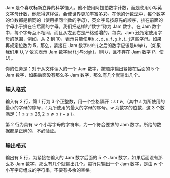 Jam 是个喜欢标新立异的科学怪人。他不使用阿拉伯数字计数，而是使用小写英文字母计数，他觉得这样做，会使世界更加丰富多彩。在他的计数法中，每个数字的位数都是相同的（使用相同个数的字母），英文字母按原先的顺序，排在前面的字母小于排在它后面的字母。我们把这样的“数字”称为 Jam 数字。在 Jam 数字中，每个字母互不相同，而且从左到右是严格递增的。每次，Jam 还指定使用字母的范围，例如，从 $2$ 到 $10$，表示只能使用`b,c,d,e,f,g,h,i,j`这些字母。如果再规定位数为 $5$，那么，紧接在 Jam 数字`bdfij`之后的数字应该是`bdghi`。（如果我们用 $U,V$ 依次表示 Jam 数字`bdfij`与`bdghi`，则 $U$，且不存在 Jam 数字 $P$，使 $U$）。

你的任务是：对于从文件读入的一个 Jam 数字，按顺序输出紧接在后面的 $5$ 个 Jam 数字，如果后面没有那么多 Jam 数字，那么有几个就输出几个。

### 输入格式

输入有 $2$ 行，第 $1$ 行为 $3$ 个正整数，用一个空格隔开：$s\:t\:w$,（其中 $s$ 为所使用的最小的字母的序号，$t$ 为所使用的最大的字母的序号。$w$ 为数字的位数，这 $3$ 个数满足：$1\leq s\leq 26, 2\leq w\leq t-s$ ）。

第 $2$ 行为具有 $w$ 个小写字母的字符串，为一个符合要求的 Jam 数字。所给的数据都是正确的，不必验证。

### 输出格式

输出有 $5$ 行，为紧接在输入的 Jam 数字后面的 $5$ 个 Jam 数字，如果后面没有那么多 Jam 数字，那么有几个就输出几个。每行只输出一个 Jam 数字，是由 $w$ 个小写字母组成的字符串，不要有多余的空格。
